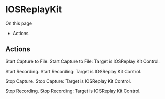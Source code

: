 # IOSReplayKit

On this page 

  * Actions





## Actions

Start Capture to File. Start Capture to File: Target is IOSReplay Kit Control.

Start Recording. Start Recording: Target is IOSReplay Kit Control.

Stop Capture. Stop Capture: Target is IOSReplay Kit Control.

Stop Recording. Stop Recording: Target is IOSReplay Kit Control.

